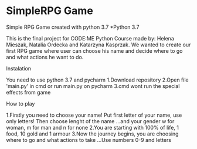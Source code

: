 # SimpleRPG Game
Simple RPG Game created with python 3.7
*Python 3.7 

This is the final project for CODE:ME Python Course made by: Helena Mieszak, Natalia Ordecka and Katarzyna Kasprzak.
We wanted to create our first RPG game where user can choose his name and decide where to go and what actions he want to do.

Instalation

You need to use python 3.7 and pycharm
1.Download repository
2.Open file 'main.py' in cmd or run main.py on pycharm
3.cmd wont run the special effects from game

How to play

1.Firstly you need to choose your name!
    Put first letter of your name, use only letters!
    Then choose lenght of the name
    ...and your gender w for woman, m for man and n for none
2.You are starting with 100% of life, 1 food, 10 gold and 1 armour
3.Now the journey begins, you are choosing where to go and what actions to take
...Use numbers 0-9 and letters






